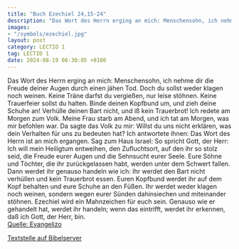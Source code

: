 ```yaml
---
title: "Buch Ezechiel 24,15-24"
description: "Das Wort des Herrn erging an mich: Menschensohn, ich nehme dir die Freude deiner Augen durch einen jähen Tod. Doch du sollst weder klagen noch weinen. Keine Träne darfst du vergießen, nur leise stöhnen. Keine Trauerfeier sollst du halten. Binde deinen Kopfbund um, und zieh deine ...."
images:
- "/symbols/ezechiel.jpg"
layout: post
category: LECTIO 1
tag: LECTIO 1
date: 2024-08-19 06:30:05 +0100
---
```

Das Wort des Herrn erging an mich:
Menschensohn, ich nehme dir die Freude deiner Augen durch einen jähen Tod. Doch du sollst weder klagen noch weinen. Keine Träne darfst du vergießen,
nur leise stöhnen. Keine Trauerfeier sollst du halten. Binde deinen Kopfbund um, und zieh deine Schuhe an! Verhülle deinen Bart nicht, und iß kein Trauerbrot!
Ich redete am Morgen zum Volk.<!--more--> Meine Frau starb am Abend, und ich tat am Morgen, was mir befohlen war.
Da sagte das Volk zu mir: Willst du uns nicht erklären, was dein Verhalten für uns zu bedeuten hat?
Ich antwortete ihnen: Das Wort des Herrn ist an mich ergangen.
Sag zum Haus Israel: So spricht Gott, der Herr: Ich will mein Heiligtum entweihen, den Zufluchtsort, auf den ihr so stolz seid, die Freude eurer Augen und die Sehnsucht eurer Seele. Eure Söhne und Töchter, die ihr zurückgelassen habt, werden unter dem Schwert fallen.
Dann werdet ihr genauso handeln wie ich: Ihr werdet den Bart nicht verhüllen und kein Trauerbrot essen.
Euren Kopfbund werdet ihr auf dem Kopf behalten und eure Schuhe an den Füßen. Ihr werdet weder klagen noch weinen, sondern wegen eurer Sünden dahinsiechen und miteinander stöhnen.
Ezechiel wird ein Mahnzeichen für euch sein. Genauso wie er gehandelt hat, werdet ihr handeln; wenn das eintrifft, werdet ihr erkennen, daß ich Gott, der Herr, bin.<br>
[Quelle: Evangelizo](https://evangeliumtagfuertag.org/DE/gospel)

[Textstelle auf Bibelserver](https://www.bibleserver.com/EU/Ezechiel24,15-24)
